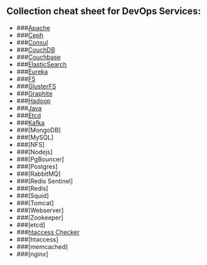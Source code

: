 ## Collection cheat sheet for DevOps Services:

- ###[Apache](Apache.md)
- ###[Ceph](https://sabaini.at/pages/ceph-cheatsheet.html)
- ###[Consul](Consul.md)
- ###[CouchDB](CouchDB.md)
- ###[Couchbase](Couchbase.md)
- ###[ElasticSearch](ElasticSearch.md)
- ###[Eureka](https://github.com/Netflix/eureka/wiki/Eureka-REST-operations)
- ###[F5](F5.md)
- ###[GlusterFS](GlusterFS.md)
- ###[Graphite](Graphite.md)
- ###[Hadoop](http://www.dummies.com/how-to/content/hadoop-for-dummies-cheat-sheet.html)
- ###[Java](Java.md)
- ###[Etcd](etcd.md)
- ###[Kafka](Kafka.md)
- ###[MongoDB]
- ###[MySQL]
- ###[NFS]
- ###[Nodejs]
- ###[PgBouncer]
- ###[Postgres]
- ###[RabbitMQ]
- ###[Redis Sentinel]
- ###[Redis]
- ###[Squid]
- ###[Tomcat]
- ###[Webserver]
- ###[Zookeeper]
- ###[etcd]
- ###[htaccess Checker]()
- ###[htaccess]
- ###[memcached]
- ###[nginx]